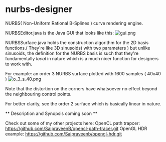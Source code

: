 # nurbs-designer
NURBS( Non-Uniform Rational B-Splines ) curve rendering engine.

NURBSEditor.java is the Java GUI that looks like this:
![gui.png]({{site.baseurl}}/gui.png)

NURBSSurface.java holds the construction algorithm for the 2D basis functions.( They're like 3D sinusoids( with two parameters ) but unlike sinusoids, the definition for the NURBS basis is such that they're fundamentally _local_ in nature which is a much nicer function for designers to work with.

For example: an order 3 NURBS surface plotted with 1600 samples ( 40x40 )
![o_3_s_40.png]({{site.baseurl}}/o_3_s_40.png)

Note that the distortion on the corners have whatsoever no effect beyond the neighbouring control points.

For better clarity, see the order 2 surface which is basically linear in nature.


** Description and Synopsis coming soon **


Check out some of my other projects here:
OpenCL path trapcer: https://github.com/SaipraveenB/opencl-path-tracer.git
OpenGL HDR example:
https://github.com/Saipraveenb/opengl-hdr.git
